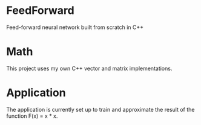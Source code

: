 # FeedForward
Feed-forward neural network built from scratch in C++

# Math
This project uses my own C++ vector and matrix implementations.

# Application
The application is currently set up to train and approximate the result of the function F(x) = x * x.

